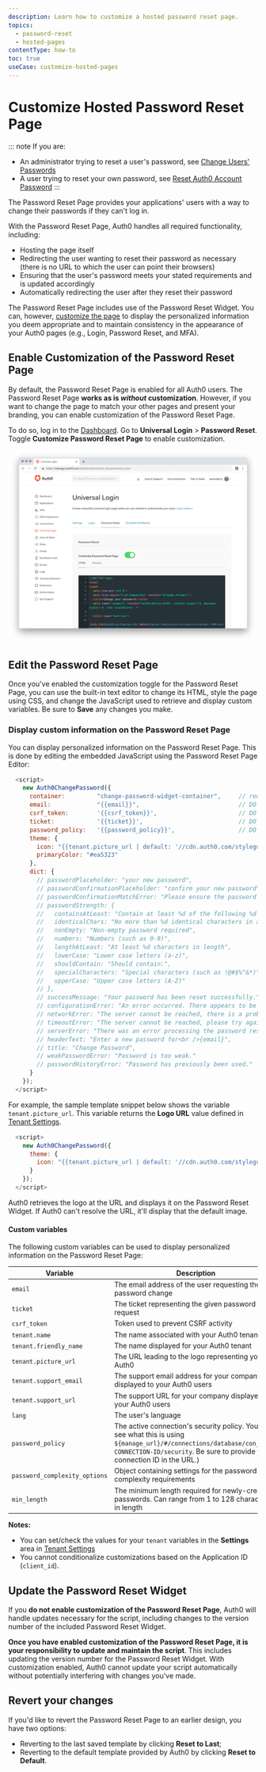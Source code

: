 ```yaml
---
description: Learn how to customize a hosted password reset page.
topics:
  - password-reset
  - hosted-pages
contentType: how-to
toc: true
useCase: customize-hosted-pages
---
```

# Customize Hosted Password Reset Page

::: note
If you are:

* An administrator trying to reset a user's password, see [Change Users' Passwords](/connections/database/password-change)
* A user trying to reset your own password, see [Reset Auth0 Account Password](/support/reset-account-password)
:::

The Password Reset Page provides your applications' users with a way to change their passwords if they can't log in.

With the Password Reset Page, Auth0 handles all required functionality, including:

* Hosting the page itself
* Redirecting the user wanting to reset their password as necessary (there is no URL to which the user can point their browsers)
* Ensuring that the user's password meets your stated requirements and is updated accordingly
* Automatically redirecting the user after they reset their password

The Password Reset Page includes use of the Password Reset Widget. You can, however, [customize the page](/universal-login/classic-customization) to display the personalized information you deem appropriate and to maintain consistency in the appearance of your Auth0 pages (e.g., Login, Password Reset, and MFA).

## Enable Customization of the Password Reset Page

By default, the Password Reset Page is enabled for all Auth0 users. The Password Reset Page **works as is *without* customization**. However, if you want to change the page to match your other pages and present your branding, you can enable customization of the Password Reset Page.

To do so, log in to the [Dashboard](${manage_url}/#/password_reset). Go to **Universal Login** > **Password Reset**. Toggle **Customize Password Reset Page** to enable customization. 

![Hosted Password Reset Page](/media/articles/universal-login/password-reset.png)

## Edit the Password Reset Page

Once you've enabled the customization toggle for the Password Reset Page, you can use the built-in text editor to change its HTML, style the page using CSS, and change the JavaScript used to retrieve and display custom variables. Be sure to **Save** any changes you make.

### Display custom information on the Password Reset Page

You can display personalized information on the Password Reset Page. This is done by editing the embedded JavaScript using the Password Reset Page Editor:

```js
  <script>
    new Auth0ChangePassword({
      container:         "change-password-widget-container",     // required
      email:             "{{email}}",                            // DO NOT CHANGE THIS
      csrf_token:        '{{csrf_token}}',                       // DO NOT CHANGE THIS
      ticket:            '{{ticket}}',                           // DO NOT CHANGE THIS
      password_policy:   '{{password_policy}}',                  // DO NOT CHANGE THIS
      theme: {
        icon: "{{tenant.picture_url | default: '//cdn.auth0.com/styleguide/1.0.0/img/badge.png'}}",
        primaryColor: "#ea5323"
      },
      dict: {
        // passwordPlaceholder: "your new password",
        // passwordConfirmationPlaceholder: "confirm your new password",
        // passwordConfirmationMatchError: "Please ensure the password and the confirmation are the same.",
        // passwordStrength: {
        //   containsAtLeast: "Contain at least %d of the following %d types of characters:",
        //   identicalChars: "No more than %d identical characters in a row (such as, \"%s\" not allowed)",
        //   nonEmpty: "Non-empty password required",
        //   numbers: "Numbers (such as 0-9)",
        //   lengthAtLeast: "At least %d characters in length",
        //   lowerCase: "Lower case letters (a-z)",
        //   shouldContain: "Should contain:",
        //   specialCharacters: "Special characters (such as !@#$%^&*)",
        //   upperCase: "Upper case letters (A-Z)"
        // },
        // successMessage: "Your password has been reset successfully.",
        // configurationError: "An error occurred. There appears to be a misconfiguration in the form.",
        // networkError: "The server cannot be reached, there is a problem with the network.",
        // timeoutError: "The server cannot be reached, please try again.",
        // serverError: "There was an error processing the password reset.",
        // headerText: "Enter a new password for<br />{email}",
        // title: "Change Password",
        // weakPasswordError: "Password is too weak."
        // passwordHistoryError: "Password has previously been used."
      }
    });
  </script>
```

For example, the sample template snippet below shows the variable `tenant.picture_url`. This variable returns the **Logo URL** value defined in [Tenant Settings](${manage_url}/#/tenant).

```js
  <script>
    new Auth0ChangePassword({
      theme: {
        icon: "{{tenant.picture_url | default: '//cdn.auth0.com/styleguide/1.0.0/img/badge.png'}}",
      }
    });
  </script>
```

Auth0 retrieves the logo at the URL and displays it on the Password Reset Widget. If Auth0 can't resolve the URL, it'll display that the default image.

#### Custom variables

The following custom variables can be used to display personalized information on the Password Reset Page:

| Variable | Description |
| - | - |
| `email` | The email address of the user requesting the password change | 
| `ticket` | The ticket representing the given password reset request | 
| `csrf_token` | Token used to prevent CSRF activity | 
| `tenant.name` | The name associated with your Auth0 tenant | 
| `tenant.friendly_name` | The name displayed for your Auth0 tenant | 
| `tenant.picture_url` | The URL leading to the logo representing you in Auth0 | 
| `tenant.support_email` | The support email address for your company displayed to your Auth0 users |
| `tenant.support_url` | The support URL for your company displayed to your Auth0 users | 
| `lang` | The user's language | 
| `password_policy` | The active connection's security policy. You can see what this is using `${manage_url}/#/connections/database/con_YOUR-CONNECTION-ID/security`. Be sure to provide your connection ID in the URL.) |
| `password_complexity_options` | Object containing settings for the password complexity requirements |
| `min_length` | The minimum length required for newly-created passwords. Can range from 1 to 128 characters in length | 

**Notes:**

* You can set/check the values for your `tenant` variables in the **Settings** area in [Tenant Settings](${manage_url}/#/tenant)
* You cannot conditionalize customizations based on the Application ID (`client_id`).

## Update the Password Reset Widget

 If you **do not enable customization of the Password Reset Page**, Auth0 will handle updates necessary for the script, including changes to the version number of the included Password Reset Widget.

**Once you have enabled customization of the Password Reset Page, it is your responsibility to update and maintain the script**. This includes updating the version number for the Password Reset Widget. With customization enabled, Auth0 cannot update your script automatically without potentially interfering with changes you've made. 

## Revert your changes

If you'd like to revert the Password Reset Page to an earlier design, you have two options:

* Reverting to the last saved template by clicking **Reset to Last**;
* Reverting to the default template provided by Auth0 by clicking **Reset to Default**.
